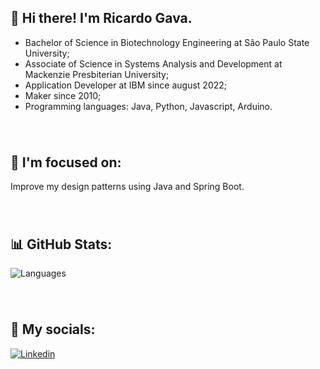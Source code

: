 ## 👋 Hi there! I'm Ricardo Gava.
- Bachelor of Science in Biotechnology Engineering at São Paulo State University;
- Associate of Science in Systems Analysis and Development at Mackenzie Presbiterian University;
- Application Developer at IBM since august 2022;
- Maker since 2010;
- Programming languages: Java, Python, Javascript, Arduino.
###### &nbsp;
## 🧐 I'm focused on:
 Improve my design patterns using Java and Spring Boot.
 ###### &nbsp;
## 📊 GitHub Stats:
![Languages](https://github-readme-stats.vercel.app/api/top-langs/?username=ricardogava&langs_count=10&layout=compact&theme=dracula)
###### &nbsp;
## 🤝 My socials:
[![Linkedin](https://img.shields.io/badge/LinkedIn-0077B5?style=for-the-badge&logo=linkedin&logoColor=white)](https://www.linkedin.com/in/ricardogava/)
